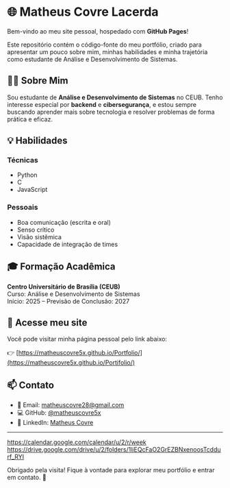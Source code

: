 # 🌐 Matheus Covre Lacerda

Bem-vindo ao meu site pessoal, hospedado com **GitHub Pages**!

Este repositório contém o código-fonte do meu portfólio, criado para apresentar um pouco sobre mim, minhas habilidades e minha trajetória como estudante de Análise e Desenvolvimento de Sistemas.

## 👨‍💻 Sobre Mim

Sou estudante de **Análise e Desenvolvimento de Sistemas** no CEUB. Tenho interesse especial por **backend** e **cibersegurança**, e estou sempre buscando aprender mais sobre tecnologia e resolver problemas de forma prática e eficaz.

## 💡 Habilidades

### Técnicas

- Python
- C
- JavaScript

### Pessoais

- Boa comunicação (escrita e oral)
- Senso crítico
- Visão sistêmica
- Capacidade de integração de times

## 🎓 Formação Acadêmica

**Centro Universitário de Brasília (CEUB)**\
Curso: Análise e Desenvolvimento de Sistemas\
Início: 2025 – Previsão de Conclusão: 2027

## 🚀 Acesse meu site

Você pode visitar minha página pessoal pelo link abaixo:

👉 [https://matheuscovre5x.github.io/Portfolio/](https://matheuscovre5x.github.io/Portifolio/)

## 📫 Contato

- 📧 Email: [matheuscovre28@gmail.com](mailto:matheuscovre28@gmail.com)
- 💻 GitHub: [@matheuscovre5x](https://github.com/matheuscovre5x)
- 🔗 LinkedIn: [Matheus Covre](https://www.linkedin.com/in/matheus-covre-744520365/)

---
https://calendar.google.com/calendar/u/2/r/week
https://drive.google.com/drive/u/2/folders/1liEQcFaO2GrEZBNxenoosTcddurf_RYI

Obrigado pela visita! Fique à vontade para explorar meu portfólio e entrar em contato. 🚀

